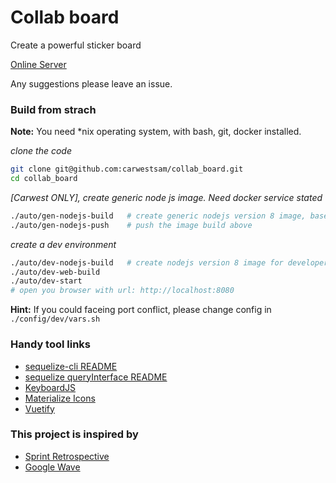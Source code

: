 # Collab board

Create a powerful sticker board

[Online Server](http://board.zhuoyou.cafe)

Any suggestions please leave an issue.

### Build from strach

**Note:** You need *nix operating system, with bash, git, docker installed.

*clone the code*

```bash
git clone git@github.com:carwestsam/collab_board.git
cd collab_board
```

*[Carwest ONLY], create generic node js image. Need docker service stated*

```bash
./auto/gen-nodejs-build   # create generic nodejs version 8 image, based on ubuntu 16.04
./auto/gen-nodejs-push    # push the image build above
```

*create a dev environment*

```bash
./auto/dev-nodejs-build   # create nodejs version 8 image for developer local development
./auto/dev-web-build
./auto/dev-start
# open you browser with url: http://localhost:8080
```

**Hint:** If you could faceing port conflict, please change config in ```./config/dev/vars.sh```

### Handy tool links

- [sequelize-cli README](https://github.com/sequelize/cli/blob/master/docs/README.md)
- [sequelize queryInterface README](http://docs.sequelizejs.com/class/lib/query-interface.js~QueryInterface.html)
- [KeyboardJS](https://github.com/RobertWHurst/KeyboardJS)
- [Materialize Icons](https://material.io/icons/)
- [Vuetify](https://vuetifyjs.com/)

### This project is inspired by 
- [Sprint Retrospective](https://www.scrum.org/resources/what-is-a-sprint-retrospective)
- [Google Wave](https://sites.google.com/a/pressatgoogle.com/googlewave/)
